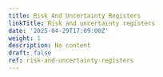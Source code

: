 ```yaml
---
title: Risk And Uncertainty Registers
linkTitle: Risk and uncertainty registers
date: '2025-04-29T17:09:00Z'
weight: 1
description: No content
draft: false
ref: risk-and-uncertainty-registers
---
```


